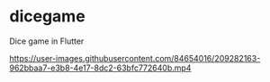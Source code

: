 # dicegame
Dice game in Flutter




https://user-images.githubusercontent.com/84654016/209282163-962bbaa7-e3b8-4e17-8dc2-63bfc772640b.mp4

